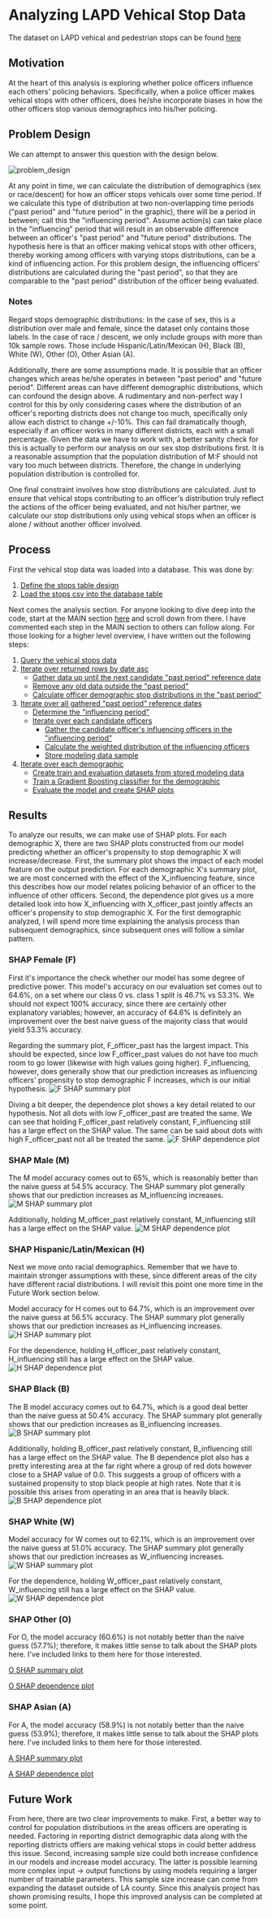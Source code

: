 # Analyzing LAPD Vehical Stop Data 
The dataset on LAPD vehical and pedestrian stops can be found [here](https://data.lacity.org/A-Safe-City/Vehicle-and-Pedestrian-Stop-Data-2010-to-Present/ci25-wgt7)

## Motivation
At the heart of this analysis is exploring whether police officers influence each others' policing behaviors. Specifically, when a police officer makes vehical stops with other officers, does he/she incorporate biases in how the other officers stop various demographics into his/her policing.

## Problem Design
We can attempt to answer this question with the design below.

![problem_design](https://github.com/ptjames/analysis_lapd/blob/master/analysis/problem_design.jpg)

At any point in time, we can calculate the distribution of demographics (sex or race/descent) for how an officer stops vehicals over some time period. If we calculate this type of distribution at two non-overlapping time periods ("past period" and "future period" in the graphic), there will be a period in between; call this the "influencing period". Assume action(s) can take place in the "influencing" period that will result in an observable difference between an officer's "past period" and "future period" distributions. The hypothesis here is that an officer making vehical stops with other officers, thereby working among officers with varying stops distributions, can be a kind of influencing action. For this problem design, the influencing officers' distributions are calculated during the "past period", so that they are comparable to the "past period" distribution of the officer being evaluated.  

### Notes
Regard stops demographic distributions: In the case of sex, this is a distribution over male and female, since the dataset only contains those labels. In the case of race / descent, we only include groups with more than 10k sample rows. Those include Hispanic/Latin/Mexican (H), Black (B), White (W), Other (O), Other Asian (A). 

Additionally, there are some assumptions made. It is possible that an officer changes which areas he/she operates in between "past period" and "future period". Different areas can have different demographic distributions, which can confound the design above. A rudimentary and non-perfect way I control for this by only considering cases where the distribution of an officer's reporting districts does not change too much, specifically only allow each district to change +/-10%. This can fail dramatically though, especially if an officer works in many different districts, each with a small percentage. Given the data we have to work with, a better sanity check for this is actually to perform our analysis on our sex stop distributions first. It is a reasonable assumption that the population distribution of M:F should not vary too much between districts. Therefore, the change in underlying population distribution is controlled for.

One final constraint involves how stop distributions are calculated. Just to ensure that vehical stops contributing to an officer's distribution truly reflect the actions of the officer being evaluated, and not his/her partner, we calculate our stop distributions only using vehical stops when an officer is alone / without another officer involved. 

## Process
First the vehical stop data was loaded into a database. This was done by:
1) [Define the stops table design](https://github.com/ptjames/analysis_lapd/blob/a2b51f26fdf1461d38e705b7d16aa92e82bc16c3/data/db_tables.py#L60-L75)
2) [Load the stops csv into the database table](https://github.com/ptjames/analysis_lapd/blob/a2b51f26fdf1461d38e705b7d16aa92e82bc16c3/data/db_fill_from_csv.py#L61)

Next comes the analysis section. For anyone looking to dive deep into the code, start at the MAIN section [here](https://github.com/ptjames/analysis_lapd/blob/a2b51f26fdf1461d38e705b7d16aa92e82bc16c3/analysis/analysis.py#L330) and scroll down from there. I have commented each step in the MAIN section to others can follow along. For those looking for a higher level overview, I have written out the following steps:

1) [Query the vehical stops data](https://github.com/ptjames/analysis_lapd/blob/a2b51f26fdf1461d38e705b7d16aa92e82bc16c3/analysis/analysis.py#L52)
2) [Iterate over returned rows by date asc](https://github.com/ptjames/analysis_lapd/blob/a2b51f26fdf1461d38e705b7d16aa92e82bc16c3/analysis/analysis.py#L350-L357)
    * [Gather data up until the next candidate "past period" reference date](https://github.com/ptjames/analysis_lapd/blob/a2b51f26fdf1461d38e705b7d16aa92e82bc16c3/analysis/analysis.py#L368-L376)
    * [Remove any old data outside the "past period"](https://github.com/ptjames/analysis_lapd/blob/a2b51f26fdf1461d38e705b7d16aa92e82bc16c3/analysis/analysis.py#L387-L388)
    * [Calculate officer demographic stop distributions in the "past period"](https://github.com/ptjames/analysis_lapd/blob/a2b51f26fdf1461d38e705b7d16aa92e82bc16c3/analysis/analysis.py#L390-L397)
3) [Iterate over all gathered "past period" reference dates](https://github.com/ptjames/analysis_lapd/blob/a2b51f26fdf1461d38e705b7d16aa92e82bc16c3/analysis/analysis.py#L418-L420)
    * [Determine the "influencing period"](https://github.com/ptjames/analysis_lapd/blob/a2b51f26fdf1461d38e705b7d16aa92e82bc16c3/analysis/analysis.py#L422-L423)
    * [Iterate over each candidate officers](https://github.com/ptjames/analysis_lapd/blob/a2b51f26fdf1461d38e705b7d16aa92e82bc16c3/analysis/analysis.py#L425-L429)
        * [Gather the candidate officer's influencing officers in the "influencing period"](https://github.com/ptjames/analysis_lapd/blob/a2b51f26fdf1461d38e705b7d16aa92e82bc16c3/analysis/analysis.py#L437-L442)
        * [Calculate the weighted distribution of the influencing officers](https://github.com/ptjames/analysis_lapd/blob/a2b51f26fdf1461d38e705b7d16aa92e82bc16c3/analysis/analysis.py#L444-L453)
        * [Store modeling data sample](https://github.com/ptjames/analysis_lapd/blob/a2b51f26fdf1461d38e705b7d16aa92e82bc16c3/analysis/analysis.py#L455-L464)
4) [Iterate over each demographic](https://github.com/ptjames/analysis_lapd/blob/a2b51f26fdf1461d38e705b7d16aa92e82bc16c3/analysis/analysis.py#L470-L472)
    * [Create train and evaluation datasets from stored modeling data](https://github.com/ptjames/analysis_lapd/blob/a2b51f26fdf1461d38e705b7d16aa92e82bc16c3/analysis/analysis.py#L475-L483)
    * [Train a Gradient Boosting classifier for the demographic](https://github.com/ptjames/analysis_lapd/blob/a2b51f26fdf1461d38e705b7d16aa92e82bc16c3/analysis/analysis.py#L485-L486)
    * [Evaluate the model and create SHAP plots](https://github.com/ptjames/analysis_lapd/blob/a2b51f26fdf1461d38e705b7d16aa92e82bc16c3/analysis/analysis.py#L488-L492)

## Results
To analyze our results, we can make use of SHAP plots. For each demographic X, there are two SHAP plots constructed from our model predicting whether an officer's propensity to stop demographic X will increase/decrease. First, the summary plot shows the impact of each model feature on the output prediction. For each demographic X's summary plot, we are most concerned with the effect of the X_influencing feature, since this describes how our model relates policing behavior of an officer to the influence of other officers. Second, the dependence plot gives us a more detailed look into how X_influencing with X_officer_past jointly affects an officer's propensity to stop demographic X. For the first demographic analyzed, I will spend more time explaining the analysis process than subsequent demographics, since subsequent ones will follow a similar pattern.

### SHAP Female (F)
First it's importance the check whether our model has some degree of predictive power. This model's accuracy on our evaluation set comes out to 64.6%, on a set where our class 0 vs. class 1 split is 46.7% vs 53.3%. We should not expect 100% accuracy, since there are certainly other explanatory variables; however, an accuracy of 64.6% is definitely an improvement over the best naive guess of the majority class that would yield 53.3% accuracy. 

Regarding the summary plot, F_officer_past has the largest impact. This should be expected, since low F_officer_past values do not have too much room to go lower (likewise with high values going higher). F_influencing, however, does generally show that our prediction increases as influencing officers' propensity to stop demographic F increases, which is our initial hypothesis. 
![F SHAP summary plot](https://github.com/ptjames/analysis_lapd/blob/master/analysis/plots/F_alone_shap_summary.png)

Diving a bit deeper, the dependence plot shows a key detail related to our hypothesis. Not all dots with low F_officer_past are treated the same. We can see that holding F_officer_past relatively constant, F_influencing still has a large effect on the SHAP value. The same can be said about dots with high F_officer_past not all be treated the same.
![F SHAP dependence plot](https://github.com/ptjames/analysis_lapd/blob/master/analysis/plots/F_alone_shap_dependence.png)

### SHAP Male (M)
The M model accuracy comes out to 65%, which is reasonably better than the naive guess at 54.5% accuracy. The SHAP summary plot generally shows that our prediction increases as M_influencing increases.
![M SHAP summary plot](https://github.com/ptjames/analysis_lapd/blob/master/analysis/plots/M_alone_shap_summary.png)

Additionally, holding M_officer_past relatively constant, M_influencing still has a large effect on the SHAP value.
![M SHAP dependence plot](https://github.com/ptjames/analysis_lapd/blob/master/analysis/plots/M_alone_shap_dependence.png)

### SHAP Hispanic/Latin/Mexican (H)
Next we move onto racial demographics. Remember that we have to maintain stronger assumptions with these, since different areas of the city have different racial distributions. I will revisit this point one more time in the Future Work section below. 

Model accuracy for H comes out to 64.7%, which is an improvement over the naive guess at 56.5% accuracy. The SHAP summary plot generally shows that our prediction increases as H_influencing increases.
![H SHAP summary plot](https://github.com/ptjames/analysis_lapd/blob/master/analysis/plots/H_alone_shap_summary.png)

For the dependence, holding H_officer_past relatively constant, H_influencing still has a large effect on the SHAP value.
![H SHAP dependence plot](https://github.com/ptjames/analysis_lapd/blob/master/analysis/plots/H_alone_shap_dependence.png)

### SHAP Black (B)
The B model accuracy comes out to 64.7%, which is a good deal better than the naive guess at 50.4% accuracy. The SHAP summary plot generally shows that our prediction increases as B_influencing increases.
![B SHAP summary plot](https://github.com/ptjames/analysis_lapd/blob/master/analysis/plots/B_alone_shap_summary.png)

Additionally, holding B_officer_past relatively constant, B_influencing still has a large effect on the SHAP value. The B dependence plot also has a pretty interesting area at the far right where a group of red dots however close to a SHAP value of 0.0. This suggests a group of officers with a sustained propensity to stop black people at high rates. Note that it is possible this arises from operating in an area that is heavily black.
![B SHAP dependence plot](https://github.com/ptjames/analysis_lapd/blob/master/analysis/plots/B_alone_shap_dependence.png)

### SHAP White (W)
Model accuracy for W comes out to 62.1%, which is an improvement over the naive guess at 51.0% accuracy. The SHAP summary plot generally shows that our prediction increases as W_influencing increases.
![W SHAP summary plot](https://github.com/ptjames/analysis_lapd/blob/master/analysis/plots/W_alone_shap_summary.png)

For the dependence, holding W_officer_past relatively constant, W_influencing still has a large effect on the SHAP value.
![W SHAP dependence plot](https://github.com/ptjames/analysis_lapd/blob/master/analysis/plots/W_alone_shap_dependence.png)

### SHAP Other (O)
For O, the model accuracy (60.6%) is not notably better than the naive guess (57.7%); therefore, it makes little sense to talk about the SHAP plots here. I've included links to them here for those interested.

[O SHAP summary plot](https://github.com/ptjames/analysis_lapd/blob/master/analysis/plots/O_alone_shap_summary.png)

[O SHAP dependence plot](https://github.com/ptjames/analysis_lapd/blob/master/analysis/plots/O_alone_shap_dependence.png)

### SHAP Asian (A)
For A, the model accuracy (58.9%) is not notably better than the naive guess (53.9%); therefore, it makes little sense to talk about the SHAP plots here. I've included links to them here for those interested.

[A SHAP summary plot](https://github.com/ptjames/analysis_lapd/blob/master/analysis/plots/A_alone_shap_summary.png)

[A SHAP dependence plot](https://github.com/ptjames/analysis_lapd/blob/master/analysis/plots/A_alone_shap_dependence.png)


## Future Work
From here, there are two clear improvements to make. First, a better way to control for population distributions in the areas officers are operating is needed. Factoring in reporting district demographic data along with the reporting districts offiers are making vehical stops in could better address this issue. Second, increasing sample size could both increase confidence in our models and increase model accuracy. The latter is possible learning more complex input -> output functions by using models requiring a larger number of trainable parameters. This sample size increase can come from expanding the dataset outside of LA county. Since this analysis project has shown promising results, I hope this improved analysis can be completed at some point.



